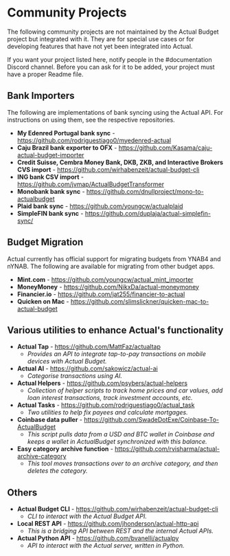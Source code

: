 # Community Projects


The following community projects are not maintained by the Actual Budget project but integrated with it. 
They are for special use cases or for developing features that have not yet been integrated into Actual.

If you want your project listed here, notify people in the #documentation Discord channel. Before you can ask 
for it to be added, your project must have a proper Readme file.


## Bank Importers

The following are implementations of bank syncing using the Actual API. For instructions on using them, see the respective repositories.

* **My Edenred Portugal bank sync** - https://github.com/rodriguestiago0/myedenred-actual
* **Caju Brazil bank exporter to OFX** - https://github.com/Kasama/caju-actual-budget-importer
* **Credit Suisse, Cembra Money Bank, DKB, ZKB, and Interactive Brokers CVS import** - https://github.com/wirhabenzeit/actual-budget-cli
* **ING bank CSV import** - https://github.com/jvmap/ActualBudgetTransformer
* **Monobank bank sync** - https://github.com/dnullproject/mono-to-actualbudget
* **Plaid bank sync** - https://github.com/youngcw/actualplaid
* **SimpleFIN bank sync** - https://github.com/duplaja/actual-simplefin-sync/


## Budget Migration

Actual currently has official support for migrating budgets from YNAB4 and nYNAB.  The following are available for migrating from other budget apps.

* **Mint.com** - https://github.com/youngcw/actual_mint_importer
* **MoneyMoney** - https://github.com/NikxDa/actual-moneymoney
* **Financier.io** - https://github.com/jat255/financier-to-actual
* **Quicken on Mac** - https://github.com/slimslickner/quicken-mac-to-actual-budget


## Various utilities to enhance Actual's functionality

* **Actual Tap** - https://github.com/MattFaz/actualtap
   - *Provides an API to integrate tap-to-pay transactions on mobile devices with Actual Budget.*
* **Actual AI** - https://github.com/sakowicz/actual-ai
   - *Categorise transactions using AI.*
* **Actual Helpers** - https://github.com/psybers/actual-helpers
   - *Collection of helper scripts to track home prices and car values, add loan interest transactions, track investment accounts, etc.*
* **Actual Tasks** - https://github.com/rodriguestiago0/actual_task
   - *Two utilities to help fix payees and calculate mortgages.*
* **Coinbase data puller** - https://github.com/SwadeDotExe/Coinbase-To-ActualBudget
   - *This script pulls data from a USD and BTC wallet in Coinbase and keeps a wallet in ActualBudget synchronized with this balance.*
* **Easy category archive function** - https://github.com/rvisharma/actual-archive-category
   - *This tool moves transactions over to an _archive_ category, and then deletes the category.*


## Others

* **Actual Budget CLI** - https://github.com/wirhabenzeit/actual-budget-cli
   - *CLI to interact with the Actual Budget API.*
* **Local REST API** - https://github.com/jhonderson/actual-http-api
   - *This is a bridging API between REST and the internal Actual APIs.*
* **Actual Python API** - https://github.com/bvanelli/actualpy
   - *API to interact with the Actual server, written in Python.*
